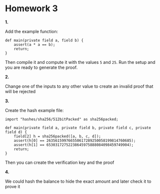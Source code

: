 # Homework 3

**1.** 

Add the example function:

```
def main(private field a, field b) {
    assert(a * a == b);
    return;
}
```

Then compile it and compute it with the values `5` and `25`. Run the setup and you are ready to generate the proof.

**2.** 

Change one of the inputs to any other value to create an invalid proof that will be rejected

**3.** 

Create the hash example file:

```
import "hashes/sha256/512bitPacked" as sha256packed;

def main(private field a, private field b, private field c, private field d) {
    field[2] h = sha256packed([a, b, c, d]);
    assert(h[0] == 263561599766550617289250058199814760685);
    assert(h[1] == 65303172752238645975888084098459749904);
    return;
}
```

Then you can create the verification key and the proof

**4.** 

We could hash the balance to hide the exact amount and later check it to prove it
